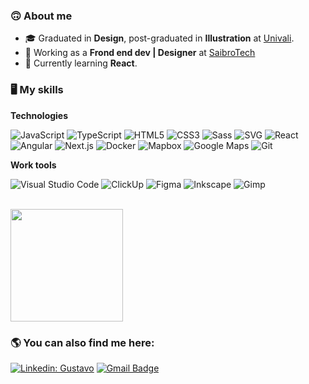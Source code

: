 <h3>🙃 About me</h3>

- 🎓 Graduated in **Design**, post-graduated in **Illustration** at <a href="https://www.univali.br/">Univali</a>.
- 💼 Working as a **Frond end dev | Designer** at <a href="https://www.saibro.tech/">SaibroTech</a>
- 🌱 Currently learning **React**.

<h3>🖥 My skills</h3>

**Technologies**

  ![JavaScript](https://img.shields.io/badge/-JavaScript-333333?style=flat&logo=javascript&logoColor=F7DF1E)
  ![TypeScript](https://img.shields.io/badge/-TypeScript-333333?style=flat&logo=typescript&logoColor=3178C6)
  ![HTML5](https://img.shields.io/badge/-HTML5-333333?style=flat&logo=HTML5&logoColor=E34F26)
  ![CSS3](https://img.shields.io/badge/-CSS3-333333?style=flat&logo=CSS3&logoColor=1572B6)
  ![Sass](https://img.shields.io/badge/-Sass-333333?style=flat&logo=sass&logoColor=CC6699)
  ![SVG](https://img.shields.io/badge/-SVG-333333?style=flat&logo=svg&logoColor=FFB13B)
  ![React](https://img.shields.io/badge/-React-333333?style=flat&logo=react&logoColor=61DAFB)
  ![Angular](https://img.shields.io/badge/-Angular-333333?style=flat&logo=angular&logoColor=DD0031)
  ![Next.js](https://img.shields.io/badge/-Next.js-333333?style=flat&logo=next.js&logoColor=000000)
  ![Docker](https://img.shields.io/badge/-Docker-333333?style=flat&logo=docker&logoColor=2496ED)
  ![Mapbox](https://img.shields.io/badge/-Mapbox-333333?style=flat&logo=mapbox&logoColor=000000)
  ![Google Maps](https://img.shields.io/badge/-Google&nbsp;Maps-333333?style=flat&logo=googlemaps&logoColor=4285F4)
  ![Git](https://img.shields.io/badge/-Git-333333?style=flat&logo=git&logoColor=F05032)

**Work tools**

  ![Visual Studio Code](https://img.shields.io/badge/-Visual%20Studio%20Code-333333?style=flat&logo=visual-studio-code&logoColor=007ACC)
  ![ClickUp](https://img.shields.io/badge/-ClickUp-333333?style=flat&logo=clickup&logoColor=7B68EE)
  ![Figma](https://img.shields.io/badge/-Figma-333333?style=flat&logo=figma&logoColor=F24E1E)
  ![Inkscape](https://img.shields.io/badge/-Inkscape-333333?style=flat&logo=inkscape&logoColor=000000)
  ![Gimp](https://img.shields.io/badge/-Gimp-333333?style=flat&logo=gimp&logoColor=5C5543)

<br/>

<a href="https://github.com/gutivalente">
  <img height="180em" src="https://github-readme-stats.vercel.app/api?username=gutivalente&theme=gruvbox&show_icons=true" />
</a>

<br/>

<h3>🌎 You can also find me here:</h3> 

[![Linkedin: Gustavo](https://img.shields.io/badge/-gutivalente-0A66C2?style=flat&logo=Linkedin&logoColor=white&link=https://www.linkedin.com/in/gutivalente/)](https://www.linkedin.com/in/gutivalente/)
[![Gmail Badge](https://img.shields.io/badge/-gutivalente@gmail.com-EA4335?style=flat&logo=Gmail&logoColor=white&link=mailto:gutivalente@gmail.com)](mailto:gutivalente@gmail.com)
